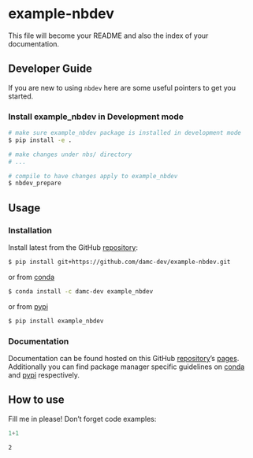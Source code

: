# example-nbdev


<!-- WARNING: THIS FILE WAS AUTOGENERATED! DO NOT EDIT! -->

This file will become your README and also the index of your
documentation.

## Developer Guide

If you are new to using `nbdev` here are some useful pointers to get you
started.

### Install example_nbdev in Development mode

``` sh
# make sure example_nbdev package is installed in development mode
$ pip install -e .

# make changes under nbs/ directory
# ...

# compile to have changes apply to example_nbdev
$ nbdev_prepare
```

## Usage

### Installation

Install latest from the GitHub
[repository](https://github.com/damc-dev/example-nbdev):

``` sh
$ pip install git+https://github.com/damc-dev/example-nbdev.git
```

or from [conda](https://anaconda.org/damc-dev/example-nbdev)

``` sh
$ conda install -c damc-dev example_nbdev
```

or from [pypi](https://pypi.org/project/example-nbdev/)

``` sh
$ pip install example_nbdev
```

### Documentation

Documentation can be found hosted on this GitHub
[repository](https://github.com/damc-dev/example-nbdev)’s
[pages](https://damc-dev.github.io/example-nbdev/). Additionally you can
find package manager specific guidelines on
[conda](https://anaconda.org/damc-dev/example-nbdev) and
[pypi](https://pypi.org/project/example-nbdev/) respectively.

## How to use

Fill me in please! Don’t forget code examples:

``` python
1+1
```

    2
